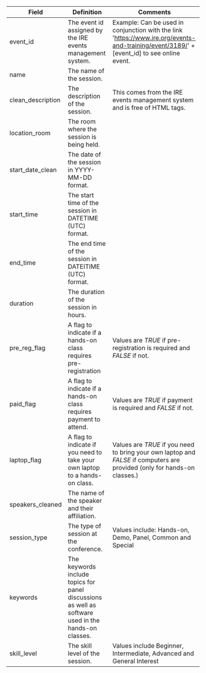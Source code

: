 | **Field** | **Definition** | **Comments** |
| --- | --- | --- |
| event_id | The event id assigned by the IRE events management system. | Example: Can be used in conjunction with the link 'https://www.ire.org/events-and-training/event/3189/' + [event_id] to see online event.|
| name | The name of the session.| |
| clean_description | The description of the session.| This comes from the IRE events management system and is free of HTML tags. |
| location_room | The room where the session is being held.|  |
| start_date_clean | The date of the session in YYYY-MM-DD format.| |
| start_time | The start time of the session in DATETIME (UTC) format. | |
| end_time | The end time of the session in DATEITIME (UTC) format. ||
| duration | The duration of the session in hours. |  |
| pre_reg_flag | A flag to indicate if a hands-on class requires pre-registration | Values are *TRUE* if pre-registration is required and *FALSE* if not. |
| paid_flag | A flag to indicate if a hands-on class requires payment to attend. | Values are *TRUE* if payment is required and *FALSE* if not. |
| laptop_flag | A flag to indicate if you need to take your own laptop to a hands-on class. | Values are *TRUE* if you need to bring your own laptop and *FALSE* if computers are provided (only for hands-on classes.) |
| speakers_cleaned | The name of the speaker and their affiliation. |  |
| session_type | The type of session at the conference. |Values include: Hands-on, Demo,  Panel, Common and Special |
| keywords | The keywords include topics for panel discussions as well as software used in the hands-on classes. |  |
| skill_level | The skill level of the session.| Values include Beginner, Intermediate, Advanced and General Interest |
